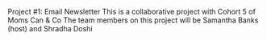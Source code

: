 Project #1: Email Newsletter
This is a collaborative project with Cohort 5 of Moms Can & Co
The team members on this project will be Samantha Banks (host) and Shradha Doshi
